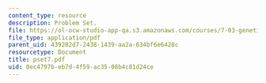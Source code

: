 ```yaml
---
content_type: resource
description: Problem Set.
file: https://ol-ocw-studio-app-qa.s3.amazonaws.com/courses/7-03-genetics-fall-2004/0ec4797beb7d4f59ac3508b4c81d24ce_pset7.pdf
file_type: application/pdf
parent_uid: 439282d7-2438-1439-aa2a-634bf6e6428c
resourcetype: Document
title: pset7.pdf
uid: 0ec4797b-eb7d-4f59-ac35-08b4c81d24ce
---
```

